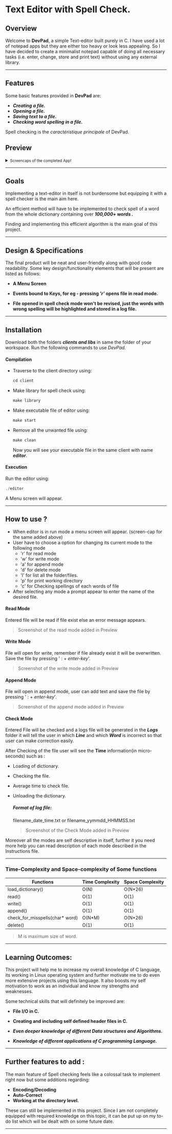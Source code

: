 
# Text Editor with Spell Check.

## Overview

Welcome to **DevPad**, a simple Text-editor built purely in C. I have used a lot of notepad apps but they are either too heavy or look less appealing. So I have decided to create a minimalist notepad capable of doing all necessary tasks (i.e. enter, change, store and print text) without using any external library.

---------------------------------------

## Features

Some basic features provided in **DevPad** are:

* ***Creating a file.***
* ***Opening a file.***
* ***Saving text to a file.***
* ***Checking word spelling in a file.***

Spell checking is the *caractéristique principale* of DevPad.

## Preview

<details>

<summary><small>Screencaps of the completed App!</small></summary>

<span>

* Menu
<img src="https://github.com/Himanshu-Agg12/TextEditor-in-C-/blob/main/ScreenShots/Menu.png"/>
<hr/>
* Write Mode
<img src="https://github.com/Himanshu-Agg12/TextEditor-in-C-/blob/main/ScreenShots/write-mode.png"/>
<hr/>
* Read Mode
<img src="https://github.com/Himanshu-Agg12/TextEditor-in-C-/blob/main/ScreenShots/read-mode.png"/>
<hr/>
* Append Mode
<img src="https://github.com/Himanshu-Agg12/TextEditor-in-C-/blob/main/ScreenShots/append-mode.png"/>
<hr/>
* Check Mode
<img src="https://github.com/Himanshu-Agg12/TextEditor-in-C-/blob/main/ScreenShots/check-mode.png"/>
<hr/>
* Delete Mode
<img src="https://github.com/Himanshu-Agg12/TextEditor-in-C-/blob/main/ScreenShots/delete-mode.png"/>
<hr/>
* List Mode
<img src="https://github.com/Himanshu-Agg12/TextEditor-in-C-/blob/main/ScreenShots/list-mode.png"/>
<hr/>
* PWD - Mode
<img src="https://github.com/Himanshu-Agg12/TextEditor-in-C-/blob/main/ScreenShots/pwd-mode.png"/>
<hr/>
* Logs - Demo
<img src="https://github.com/Himanshu-Agg12/TextEditor-in-C-/blob/main/ScreenShots/log-file.png"/>
<hr/>
</span>

</details>

---------------------------------------

## Goals

Implementing a text-editor in itself is not burdensome but equipping it with a spell checker is the main aim here.

An efficient method will have to be implemented to check spell of a word from the whole dictionary containing over ***100,000+ words .***

Finding and implementing this efficient algorithm is the main goal of this project.

---------------------------------------
  

## Design & Specifications

The final product will be neat and user-friendly along with good code readability. Some key design/functionality elements that will be present are listed as follows:

* **A Menu Screen**

* **Events bound to Keys, for eg - pressing *'r'* opens file in read mode.**

* **File opened in spell check mode won't be revised, just the words with wrong spelling will be highlighted and stored in a log file.**

---------------------------------------
## Installation

Download both the folders ***clients and libs*** in same the folder of your workspace.
Run the following commands to use *DevPad.*

#### Compilation

* Traverse to the client directory using: 
    ```C
   cd client
   ```
* Make library for spell check using:
    ```C
   make library
   ```
* Make executable file of editor using:
    ```C
   make start
   ```
* Remove all the unwanted file using:
    ```C
   make clean
   ```

	Now you will see your executable file in the same client with name ***editor***.

#### Execution
 
Run the editor using:
```C
./editor
```
    
A Menu screen will appear.

---------------------------------------
## How to use ?

* When editor is in run mode a menu screen will appear. (screen-cap for the same added above)
* User have to choose a option for changing its current mode to the following mode
	* 'r' for read mode
	* 'w' for write mode
	* 'a' for append mode
	* 'd' for delete mode
	* 'l' for list all the folder/files.
	* 'p' for print working directory
	* 'c' for Checking spellings of each words of file
* After selecting any mode a prompt appear to enter the name of the desired file.

#### Read Mode 
   Entered file will be read if file exist else an error message appears.
 >Screenshot of the read mode added in Preview
#### Write Mode
   File will open for write, remember if file already exist it will be overwritten.
   Save the file by pressing ' : + *enter-key*'.
 >Screenshot of the write mode added in Preview
#### Append Mode
   File will open in append mode, user can add text and save the file by pressing ' : +    *enter-key*'.
 >Screenshot of the append mode added in Preview
#### Check Mode
   Entered File will be checked and a logs file will be generated in the ***Logs*** folder it       will tell the user in which ***Line*** and which ***Word*** is incorrect so that user can make correction easily.
   
 After Checking of the file user will see the **Time** information(in micro-seconds) such as :
 
* Loading of dictionary.
* Checking the file.
* Average time to check file.
* Unloading the dictionary.

   ##### Format of log file:
   filename_date_time.txt
   or
   filename_yymmdd_HHMMSS.txt
   
  >Screenshot of the Check Mode added in Preview
 
Moreover all the modes are self descriptive in itself, further it you need more help you can read description of each mode described in the Instructions file.

---------------------------------------

### Time-Complexity and Space-complexity of Some functions
|                  Functions                 | Time Complexity | Space Complexity |
|--------------------------------------------|-----------------|------------------|
|load_dictionary()               | O(N)            | O(N*26)             |
|read() | O(1)            | O(1)             |
|write() | O(1)            | O(1)             |
|append()            | O(1)            | O(1)             |
|check_for_misspells(char* word)             | O(N*M)            | O(N*26)             |
|delete()          | O(1)            | O(1)             

>M is maximum size of word.


---------------------------------------

## Learning Outcomes:

This project will help me to increase my overall knowledge of C language, its working in Linux operating system and further motivate me to do even more extensive projects using this language. It also boosts my self motivation to work as an individual and know my strengths and weaknesses.

Some technical skills that will definitely be improved are:

* **File I/O in C.**

* **Creating and including self defined header files in C.**

* ***Even deeper knowledge of different Data structures and Algorithms.***

* ***Knowledge of different applications of C programming Language.***

---------------------------------------

## Further features to add :

The main feature of Spell checking feels like a colossal task to implement right now but some additions regarding:
* **Encoding/Decoding** 
* **Auto-Correct**
* **Working at the directory level.**

These can still be implemented in this project. Since I am not completely equipped with required knowledge on this topic, it can be put up on my to-do list which will be dealt with on some future date.

---------------------------------------
